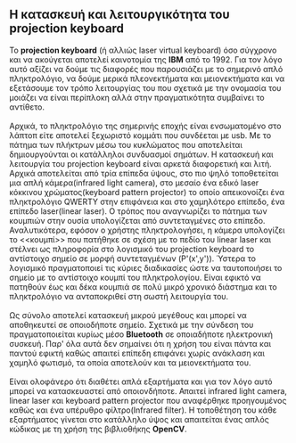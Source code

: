 ## Η κατασκευή και λειτουργικότητα του projection keyboard
Το **projection keyboard** (ή αλλιώς laser virtual keyboard) όσο σύγχρονο και να ακούγεται αποτελεί καινοτομία της **IBM** από το 1992. Για τον λόγο αυτό αξίζει να δούμε
τις διαφορές που παρουσιάζει με το σημερινό απλό πληκτρολόγιο, να δούμε μερικά πλεονεκτήματα και μειονεκτήματα και να εξετάσουμε τον τρόπο λειτουργίας του που σχετικά με την 
ονομασία του μοιάζει να είναι περίπλοκη αλλά στην πραγματικότητα συμβαίνει το αντίθετο. <br>
<br>
Αρχικά, το πληκτρολόγιο της σημερινής εποχής είναι ενσωματομένο στο λάπτοπ είτε αποτελεί ξεχωριστό κομμάτι που συνδέεται με usb. Με το πάτημα των πλήκτρων μέσω του κυκλώματος
που αποτελείται δημιουργούνται οι κατάλληλοι συνδυασμοί σημάτων. Η κατασκευή και λειτουργία του projection keyboard είναι αρκετά διαφορετική και λιτή. Αρχικά αποτελείται από 
τρία επίπεδα ύψους, στο πιο ψηλό τοποθετείται μια απλή κάμερα(infrared light camera), στο μεσαίο ένα εδικό laser κόκκινου χρώματος(keyboard pattern projector) το οποίο 
απεικονοίζει ένα πληκτρολόγιο QWERTY στην επιφάνεια και στο χαμηλότερο επίπεδο, ένα επίπεδο laser(linear laser). Ο τρόπος που αναγνωρίζει το πάτημα των κουμπιών στην ουσία 
υπολογίζεται από συντεταγμένες στο επίπεδο. Αναλυτικότερα, εφόσον ο χρήστης πληκτρολογήσει, η κάμερα υπολογίζει το <<κουμπί>> που πατήθηκε σε σχέση με το πεδίο του linear laser
και στέλνει ως πληροφορία στο λογισμικό του projection keyboard το αντίστοιχο σημείο σε μορφή συντεταγμένων (P'(x',y')). Ύστερα το λογισμικό πραγματοποιεί τις κύριες διαδικασίες
ώστε να ταυτοποιήσει το σημείο με το αντίστοιχο κουμπί του πληκτρολογίου. Είναι εφικτό να πατηθούν έως και δέκα κουμπιά σε πολύ μικρό χρονικό διάστημα και το πληκτρολόγιο να
ανταποκριθεί στη σωστή λειτουργία του. <br>
<br>
Ως σύνολο αποτελεί κατασκευή μικρού μεγέθους και μπορεί να αποθηκευτεί σε οποιοδήποτε σημείο. Σχετικά με την σύνδεση του πραγματοποιείται κυρίως μέσο **Bluetooth** σε οποιαδήποτε 
ηλεκτρονική συσκευή. Παρ' όλα αυτά δεν σημαίνει ότι η χρήση του είναι πάντα και παντού εφικτή καθώς απαιτεί επίπεδη επιφάνει χωρίς ανάκλαση και χαμηλό φωτισμό, τα οποία αποτελούν 
και τα μειονεκτήματα του. <br>
<br>
Είναι ολοφάνερο ότι διαθέτει απλά εξαρτήματα και για τον λόγο αυτό μπορεί να κατασκευαστεί από οποιονδήποτε. Απαιτεί infrared light camera, linear laser και keyboard pattern 
projector που αναφέρθηκε προηγουμένος καθώς και ένα υπέρυθρο φίλτρο(Infrared filter). Η τοποθέτηση του κάθε εξαρτήματος γίνεται στο κατάλληλο ύψος και απαιτείται ένας απλός 
κώδικας με τη χρήση της βιβλιοθήκης **OpenCV**.
